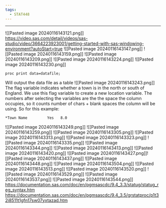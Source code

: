 ```yaml
---
tags:
  - STAT448
---
```

---
![[Pasted image 20240116143121.png]]
https://video.sas.com/detail/videos/sas-studio/video/3664223923001/getting-started-with-sas-windowing-environment?autoStart=true 
![[Pasted image 20240116143147.png]]
![[Pasted image 20240116143159.png]]
![[Pasted image 20240116143209.png]]
![[Pasted image 20240116143224.png]]
![[Pasted image 20240116143230.png]]
```sas
proc print data=datafile; 
```
Will output the data file as a table
![[Pasted image 20240116143243.png]]
The flag variable indicates whether a town is in the north or south of England. We use this flag variable to create a new location variable. 
The numbers after selecting the variables are the the space the column occupies, so it counts number of chars + blank spaces the column will be using. So for this example:
```
*Town Name         Yes   8.0
```
![[Pasted image 20240116143249.png]]
![[Pasted image 20240116143259.png]]
![[Pasted image 20240116143305.png]]
![[Pasted image 20240116143313.png]]
![[Pasted image 20240116143323.png]]
![[Pasted image 20240116143335.png]]
![[Pasted image 20240116143344.png]]
![[Pasted image 20240116143413.png]]
![[Pasted image 20240116143420.png]]
![[Pasted image 20240116143427.png]]![[Pasted image 20240116143437.png]]
![[Pasted image 20240116143448.png]]
![[Pasted image 20240116143504.png]]
![[Pasted image 20240116143513.png]]
![[Pasted image 20240116143520.png]]
![[Pasted image 20240116143529.png]]
![[Pasted image 20240116143537.png]]
![[Pasted image 20240116143544.png]]
https://documentation.sas.com/doc/en/pgmsascdc/9.4_3.3/statug/statug_reg_syntax.htm
https://documentation.sas.com/doc/en/pgmsascdc/9.4_3.5/grstatproc/p1t32i8511t1gfn17sw07yxtazad.htm